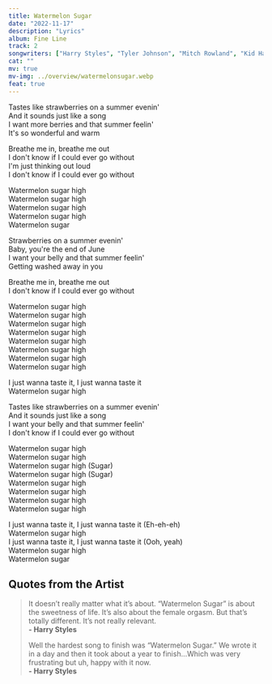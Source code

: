 ```yaml
---
title: Watermelon Sugar
date: "2022-11-17"
description: "Lyrics"
album: Fine Line
track: 2
songwriters: ["Harry Styles", "Tyler Johnson", "Mitch Rowland", "Kid Harpoon"]
cat: ""
mv: true
mv-img: ../overview/watermelonsugar.webp
feat: true
---
```


<p className="verse-one">
Tastes like strawberries on a summer evenin' <br />
And it sounds just like a song <br />
I want more berries and that summer feelin' <br />
It's so wonderful and warm <br />
</p>
<p className="pre-chorus">
Breathe me in, breathe me out <br />
I don't know if I could ever go without <br />
I'm just thinking out loud <br />
I don't know if I could ever go without <br />
</p>
<p className="chorus">
Watermelon sugar high <br />
Watermelon sugar high <br />
Watermelon sugar high <br />
Watermelon sugar high <br />
Watermelon sugar <br />
</p>
<p className="verse-two">
Strawberries on a summer evenin' <br />
Baby, you're the end of June <br />
I want your belly and that summer feelin' <br />
Getting washed away in you <br />
</p>
<p className="pre-chorus">
Breathe me in, breathe me out <br />
I don't know if I could ever go without <br />
</p>
<p className="chorus">
Watermelon sugar high <br />
Watermelon sugar high <br />
Watermelon sugar high <br />
Watermelon sugar high <br />
Watermelon sugar high <br />
Watermelon sugar high <br />
Watermelon sugar high <br />
Watermelon sugar high <br />
</p>
<p className="post-chorus">
I just wanna taste it, I just wanna taste it <br />
Watermelon sugar high <br />
</p>
<p className="bridge">
Tastes like strawberries on a summer evenin' <br />
And it sounds just like a song <br />
I want your belly and that summer feelin' <br />
I don't know if I could ever go without <br />
</p>
<p className="chorus">
Watermelon sugar high <br />
Watermelon sugar high <br />
Watermelon sugar high (Sugar) <br />
Watermelon sugar high (Sugar) <br />
Watermelon sugar high <br />
Watermelon sugar high <br />
Watermelon sugar high <br />
Watermelon sugar high <br />
</p>
<p className="outro">
I just wanna taste it, I just wanna taste it (Eh-eh-eh) <br />
Watermelon sugar high <br />
I just wanna taste it, I just wanna taste it (Ooh, yeah) <br />
Watermelon sugar high <br />
Watermelon sugar <br />
</p>

## Quotes from the Artist

<blockquote>
It doesn’t really matter what it’s about. “Watermelon Sugar” is about the sweetness of life. It’s also about the female orgasm. But that’s totally different. It’s not really relevant.
<br />
<b>- Harry Styles</b>

Well the hardest song to finish was “Watermelon Sugar.” We wrote it in a day and then it took about a year to finish…Which was very frustrating but uh, happy with it now.
<br />
<b>- Harry Styles</b>

</blockquote>

